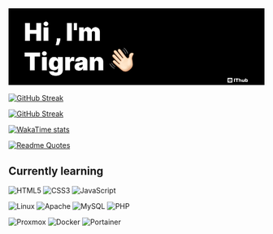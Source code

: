 <img src="img/banner.png" alt="Hi, I'm Tigran">

[![GitHub Streak](https://nirzak-streak-stats.vercel.app?user=Mhitaryan-Tigran&theme=highcontrast&hide_border=true&border_radius=5&short_numbers=true&date_format=j%2Fn%5B%2FY%5D&ring=FFFFFF&fire=FFFFFF&currStreakLabel=FFFFFF&hide_total_contributions=true&hide_longest_streak=true)](https://git.io/streak-stats)

[![GitHub Streak](https://nirzak-streak-stats.vercel.app?user=Mhitaryan-Tigran&theme=highcontrast&hide_border=true&border_radius=5&short_numbers=true&date_format=j%2Fn%5B%2FY%5D&ring=FFFFFF&fire=FFFFFF&currStreakLabel=FFFFFF&hide_current_streak=true)](https://git.io/streak-stats)

[![WakaTime stats](https://github-readme-stats.vercel.app/api/wakatime?username=Mhitaryan_Tigran&hide_border=true&bg_color=000000&title_color=ffffff&text_color=ffffff&icon_color=ffffff)](https://github.com/anuraghazra/github-readme-stats)

[![Readme Quotes](https://quotes-github-readme.vercel.app/api?type=horizontal&backgroundColor=000000&quoteColor=ffffff&authorColor=ffffff&symbolColor=ffffff)](https://github.com/piyushsuthar/github-readme-quotes)

<h2> Currently learning </h2>

![HTML5](https://img.shields.io/badge/HTML5-E34F26?style=for-the-badge&logo=html5&logoColor=white)
![CSS3](https://img.shields.io/badge/CSS3-1572B6?style=for-the-badge&logo=css3&logoColor=white)
![JavaScript](https://img.shields.io/badge/JavaScript-F7DF1E?style=for-the-badge&logo=javascript&logoColor=black)

![Linux](https://img.shields.io/badge/Linux-FCC624?style=for-the-badge&logo=linux&logoColor=black)
![Apache](https://img.shields.io/badge/Apache-D22128?style=for-the-badge&logo=apache&logoColor=white)
![MySQL](https://img.shields.io/badge/MySQL-4479A1?style=for-the-badge&logo=mysql&logoColor=white)
![PHP](https://img.shields.io/badge/PHP-777BB4?style=for-the-badge&logo=php&logoColor=white)

![Proxmox](https://img.shields.io/badge/Proxmox-E57000?style=for-the-badge&logo=proxmox&logoColor=white)
![Docker](https://img.shields.io/badge/Docker-2496ED?style=for-the-badge&logo=docker&logoColor=white)
![Portainer](https://img.shields.io/badge/Portainer-13BEF9?style=for-the-badge&logo=portainer&logoColor=white)

